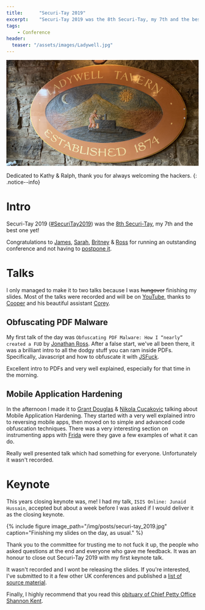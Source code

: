 ```yaml
---
title:      "Securi-Tay 2019"
excerpt:    "Securi-Tay 2019 was the 8th Securi-Tay, my 7th and the best one yet!"
tags:
    - Conference
header:
  teaser: "/assets/images/Ladywell.jpg"
---
```


![no-alignment](/img/posts/ladywell.jpg)

Dedicated to Kathy & Ralph, thank you for always welcoming the hackers.
{: .notice--info}

# Intro
Securi-Tay 2019 ([#SecuriTay2019](https://twitter.com/search?f=tweets&vertical=default&q=%23SecuriTay2019)) was the [8th Securi-Tay](https://wiki.hacksoc.co.uk/securi-tay), my 7th and the best one yet!

Congratulations to [James](https://twitter.com/Unsaidspy), [Sarah](https://twitter.com/Casual_Unknown), [Britney](https://twitter.com/britttlish) & [Ross](https://twitter.com/RossDonald97) for running an outstanding conference and not having to [postpone it](https://twitter.com/AbertayHackers/status/969212615774830593). 

# Talks

I only managed to make it to two talks because I was ~~hungover~~ finishing my slides. Most of the talks were recorded and will be on [YouTube](https://www.youtube.com/playlist?list=PLqjUlpQ6EnByBKbKQFzdvsrGY6dnZr2Pw), thanks to [Cooper](https://twitter.com/Ministraitor) and his beautiful assistant [Corey](https://twitter.com/yeroc_sebrof). 


## Obfuscating PDF Malware

My first talk of the day was `Obfuscating PDF Malware: How I “nearly” created a FUD` by [Jonathan Ross](https://twitter.com/JohDJRoss). After a false start, we've all been there, it was a brilliant intro to all the dodgy stuff you can ram inside PDFs. Specifically, Javascript and how to obfuscate it with [JSFuck](http://www.jsfuck.com). 

Excellent intro to PDFs and very well explained, especially for that time in the morning.     


## Mobile Application Hardening

In the afternoon I made it to [Grant Douglas](https://twitter.com/Hexploitable) & [Nikola Cucakovic](https://twitter.com/ArbitraryRW) talking about Mobile Application Hardening. They started with a very well explained intro to reversing mobile apps, then moved on to simple and advanced code obfuscation techniques. There was a very interesting section on instrumenting apps with [Frida](https://www.frida.re) were they gave a few examples of what it can do. 

Really well presented talk which had something for everyone. Unfortunately it wasn't recorded. 

# Keynote

This years closing keynote was, me! I had my talk, `ISIS Online: Junaid Hussain`, accepted but about a week before I was asked if I would deliver it as the closing keynote. 

{% include figure image_path="/img/posts/securi-tay_2019.jpg" caption="Finishing my slides on the day, as usual." %} 

Thank you to the committee for trusting me to not fuck it up, the people who asked questions at the end and everyone who gave me feedback. It was an honour to close out Securi-Tay 2019 with my first keynote talk. 

It wasn't recorded and I wont be releasing the slides. If you're interested, I've submitted to it a few other UK conferences and published a [list of source material](https://gist.github.com/0xmachos/814d6eeb1ed16226d0c28331d85ed86d).

Finally, I highly recommend that you read this [obituary of Chief Petty Office Shannon Kent](https://www.nytimes.com/2019/02/08/us/shannon-kent-military-spy.html).

